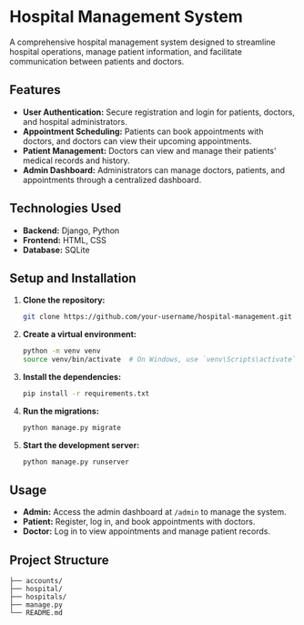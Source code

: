 # Hospital Management System

A comprehensive hospital management system designed to streamline hospital operations, manage patient information, and facilitate communication between patients and doctors.

## Features

*   **User Authentication:** Secure registration and login for patients, doctors, and hospital administrators.
*   **Appointment Scheduling:** Patients can book appointments with doctors, and doctors can view their upcoming appointments.
*   **Patient Management:** Doctors can view and manage their patients' medical records and history.
*   **Admin Dashboard:** Administrators can manage doctors, patients, and appointments through a centralized dashboard.

## Technologies Used

*   **Backend:** Django, Python
*   **Frontend:** HTML, CSS
*   **Database:** SQLite

## Setup and Installation

1.  **Clone the repository:**

    ```bash
    git clone https://github.com/your-username/hospital-management.git
    ```

2.  **Create a virtual environment:**

    ```bash
    python -m venv venv
    source venv/bin/activate  # On Windows, use `venv\Scripts\activate`
    ```

3.  **Install the dependencies:**

    ```bash
    pip install -r requirements.txt
    ```

4.  **Run the migrations:**

    ```bash
    python manage.py migrate
    ```

5.  **Start the development server:**

    ```bash
    python manage.py runserver
    ```

## Usage

*   **Admin:** Access the admin dashboard at `/admin` to manage the system.
*   **Patient:** Register, log in, and book appointments with doctors.
*   **Doctor:** Log in to view appointments and manage patient records.

## Project Structure

```
├── accounts/
├── hospital/
├── hospitals/
├── manage.py
└── README.md